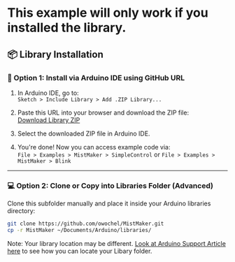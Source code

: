 
# This example will only work if you installed the library.

## 📦 Library Installation

### 🔗 Option 1: Install via Arduino IDE using GitHub URL

1. In Arduino IDE, go to:  
   `Sketch > Include Library > Add .ZIP Library...`

2. Paste this URL into your browser and download the ZIP file:  
   [Download Library ZIP](https://github.com/owochel/MistMaker/archive/refs/heads/main.zip)

3. Select the downloaded ZIP file in Arduino IDE.

4. You're done! Now you can access example code via:  
   `File > Examples > MistMaker > SimpleControl`
   or
   `File > Examples > MistMaker > Blink`

---

### 💻 Option 2: Clone or Copy into Libraries Folder (Advanced)

Clone this subfolder manually and place it inside your Arduino libraries directory:

```bash
git clone https://github.com/owochel/MistMaker.git
cp -r MistMaker ~/Documents/Arduino/libraries/
```

Note: Your library location may be different. [Look at Arduino Support Article here](https://support.arduino.cc/hc/en-us/articles/4415103213714-Find-sketches-libraries-board-cores-and-other-files-on-your-computer) to see how you can locate your Libary folder.
